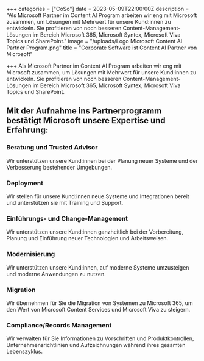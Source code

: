 +++
categories = ["CoSo"]
date = 2023-05-09T22:00:00Z
description = "Als Microsoft Partner im Content AI Program arbeiten wir eng mit Microsoft zusammen, um Lösungen mit Mehrwert für unsere Kund:innen zu entwickeln. Sie profitieren von noch besseren Content-Management-Lösungen im Bereich Microsoft 365, Microsoft Syntex, Microsoft Viva Topics und SharePoint."
image = "/uploads/Logo Microsoft Content AI Partner Program.png"
title = "Corporate Software ist Content AI Partner von Microsoft"

+++
Als Microsoft Partner im Content AI Program arbeiten wir eng mit Microsoft zusammen, um Lösungen mit Mehrwert für unsere Kund:innen zu entwickeln. Sie profitieren von noch besseren Content-Management-Lösungen im Bereich Microsoft 365, Microsoft Syntex, Microsoft Viva Topics und SharePoint. 

## Mit der Aufnahme ins Partnerprogramm bestätigt Microsoft unsere Expertise und Erfahrung:
### Beratung und Trusted Advisor
Wir unterstützen unsere Kund:innen bei der Planung neuer Systeme und der Verbesserung bestehender Umgebungen.

### Deployment
Wir stellen für unsere Kund:innen neue Systeme und Integrationen bereit und unterstützen sie mit Training und Support.

### Einführungs- und Change-Management
Wir unterstützen unsere Kund:innen ganzheitlich bei der Vorbereitung, Planung und Einführung neuer Technologien und Arbeitsweisen.

### Modernisierung
Wir unterstützen unsere Kund:innen, auf moderne Systeme umzusteigen und moderne Anwendungen zu nutzen.

### Migration
Wir übernehmen für Sie die Migration von Systemen zu Microsoft 365, um den Wert von Microsoft Content Services und Microsoft Viva zu steigern.

### Compliance/Records Management
Wir verwalten für Sie Informationen zu Vorschriften und Produktkontrollen, Unternehmensrichtlinien und Aufzeichnungen während ihres gesamten Lebenszyklus.

